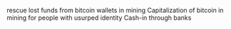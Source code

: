 rescue lost funds from bitcoin wallets in mining
Capitalization of bitcoin in mining for people with usurped identity
Cash-in through banks
